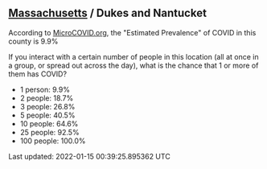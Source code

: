 
## [Massachusetts](/united-states/massachusetts) / Dukes and Nantucket

According to [MicroCOVID.org](http://microcovid.org),
the "Estimated Prevalence" of COVID in this county is 9.9%

If you interact with a certain number of people in this location
(all at once in a group, or spread out across the day), what is the chance that
1 or more of them has COVID?

- 1 person: 9.9%
- 2 people: 18.7%
- 3 people: 26.8%
- 5 people: 40.5%
- 10 people: 64.6%
- 25 people: 92.5%
- 100 people: 100.0%

Last updated: 2022-01-15 00:39:25.895362 UTC
